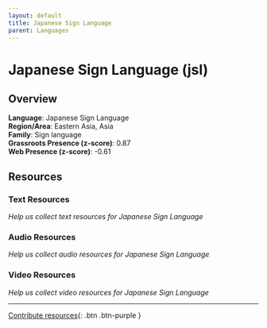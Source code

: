 ```yaml
---
layout: default
title: Japanese Sign Language
parent: Languages
---
```


# Japanese Sign Language (jsl)

## Overview

**Language**: Japanese Sign Language  
**Region/Area**: Eastern Asia, Asia  
**Family**: Sign language  
**Grassroots Presence (z-score)**: 0.87  
**Web Presence (z-score)**: -0.61  

## Resources

### Text Resources
*Help us collect text resources for Japanese Sign Language*

### Audio Resources
*Help us collect audio resources for Japanese Sign Language*

### Video Resources
*Help us collect video resources for Japanese Sign Language*

---

[Contribute resources](https://forms.office.com/e/1SfLJx3u1r){: .btn .btn-purple }
